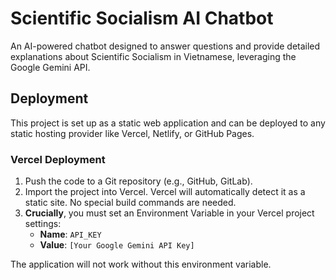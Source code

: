
# Scientific Socialism AI Chatbot

An AI-powered chatbot designed to answer questions and provide detailed explanations about Scientific Socialism in Vietnamese, leveraging the Google Gemini API.

## Deployment

This project is set up as a static web application and can be deployed to any static hosting provider like Vercel, Netlify, or GitHub Pages.

### Vercel Deployment

1.  Push the code to a Git repository (e.g., GitHub, GitLab).
2.  Import the project into Vercel. Vercel will automatically detect it as a static site. No special build commands are needed.
3.  **Crucially**, you must set an Environment Variable in your Vercel project settings:
    -   **Name**: `API_KEY`
    -   **Value**: `[Your Google Gemini API Key]`

The application will not work without this environment variable.
